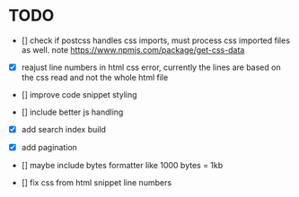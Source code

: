 # TODO

- [] check if postcss handles css imports, must process css imported files as well. note https://www.npmjs.com/package/get-css-data

- [x] reajust line numbers in html css error, currently the lines are based on the css read and not the whole html file

- [] improve code snippet styling

- [] include better js handling

- [x] add search index build

- [x] add pagination

- [] maybe include bytes formatter like 1000 bytes = 1kb

- [] fix css from html snippet line numbers
